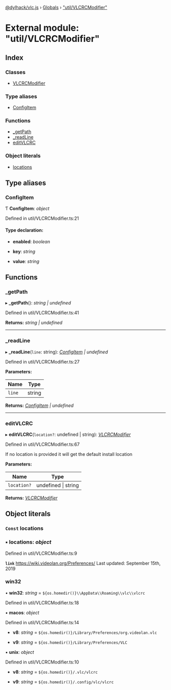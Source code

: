 [@dylhack/vlc.js](../README.md) › [Globals](../globals.md) › ["util/VLCRCModifier"](_util_vlcrcmodifier_.md)

# External module: "util/VLCRCModifier"

## Index

### Classes

* [VLCRCModifier](../classes/_util_vlcrcmodifier_.vlcrcmodifier.md)

### Type aliases

* [ConfigItem](_util_vlcrcmodifier_.md#configitem)

### Functions

* [_getPath](_util_vlcrcmodifier_.md#_getpath)
* [_readLine](_util_vlcrcmodifier_.md#_readline)
* [editVLCRC](_util_vlcrcmodifier_.md#editvlcrc)

### Object literals

* [locations](_util_vlcrcmodifier_.md#const-locations)

## Type aliases

###  ConfigItem

Ƭ **ConfigItem**: *object*

Defined in util/VLCRCModifier.ts:21

#### Type declaration:

* **enabled**: *boolean*

* **key**: *string*

* **value**: *string*

## Functions

###  _getPath

▸ **_getPath**(): *string | undefined*

Defined in util/VLCRCModifier.ts:41

**Returns:** *string | undefined*

___

###  _readLine

▸ **_readLine**(`line`: string): *[ConfigItem](_util_vlcrcmodifier_.md#configitem) | undefined*

Defined in util/VLCRCModifier.ts:27

**Parameters:**

Name | Type |
------ | ------ |
`line` | string |

**Returns:** *[ConfigItem](_util_vlcrcmodifier_.md#configitem) | undefined*

___

###  editVLCRC

▸ **editVLCRC**(`location?`: undefined | string): *[VLCRCModifier](../classes/_util_vlcrcmodifier_.vlcrcmodifier.md)*

Defined in util/VLCRCModifier.ts:67

If no location is provided it will get the default install location

**Parameters:**

Name | Type |
------ | ------ |
`location?` | undefined &#124; string |

**Returns:** *[VLCRCModifier](../classes/_util_vlcrcmodifier_.vlcrcmodifier.md)*

## Object literals

### `Const` locations

### ▪ **locations**: *object*

Defined in util/VLCRCModifier.ts:9

**`link`** https://wiki.videolan.org/Preferences/
Last updated: September 15th, 2019

###  win32

• **win32**: *string* =  `${os.homedir()}\\AppData\\Roaming\\vlc\\vlcrc`

Defined in util/VLCRCModifier.ts:18

▪ **macos**: *object*

Defined in util/VLCRCModifier.ts:14

* **v8**: *string* =  `${os.homedir()}/Library/Preferences/org.videolan.vlc`

* **v9**: *string* =  `${os.homedir()}/Library/Preferences/VLC`

▪ **unix**: *object*

Defined in util/VLCRCModifier.ts:10

* **v8**: *string* =  `${os.homedir()}/.vlc/vlcrc`

* **v9**: *string* =  `${os.homedir()}/.config/vlc/vlcrc`
